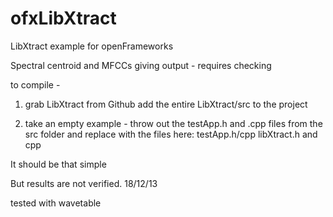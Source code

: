 ofxLibXtract
============

LibXtract example for openFrameworks

Spectral centroid and MFCCs giving output - requires checking

to compile -
1. grab LibXtract from Github
add the entire LibXtract/src to the project

2. take an empty example - throw out the testApp.h and .cpp files from the src folder and replace with the files here:
testApp.h/cpp
libXtract.h and cpp

It should be that simple

But results are not verified. 18/12/13


tested with wavetable